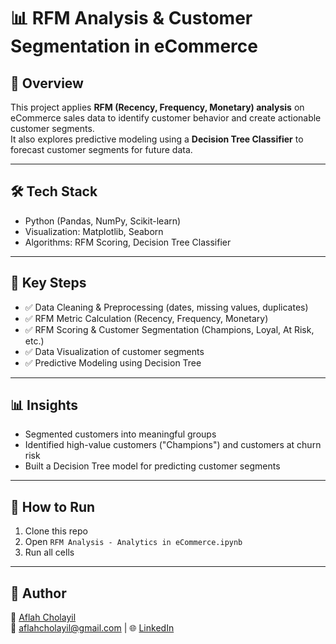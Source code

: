 # 📊 RFM Analysis & Customer Segmentation in eCommerce

## 📌 Overview
This project applies **RFM (Recency, Frequency, Monetary) analysis** on eCommerce sales data to identify customer behavior and create actionable customer segments.  
It also explores predictive modeling using a **Decision Tree Classifier** to forecast customer segments for future data.

---

## 🛠️ Tech Stack
- Python (Pandas, NumPy, Scikit-learn)
- Visualization: Matplotlib, Seaborn
- Algorithms: RFM Scoring, Decision Tree Classifier

---

## 🔑 Key Steps
- ✅ Data Cleaning & Preprocessing (dates, missing values, duplicates)  
- ✅ RFM Metric Calculation (Recency, Frequency, Monetary)  
- ✅ RFM Scoring & Customer Segmentation (Champions, Loyal, At Risk, etc.)  
- ✅ Data Visualization of customer segments  
- ✅ Predictive Modeling using Decision Tree  

---

## 📊 Insights
- Segmented customers into meaningful groups  
- Identified high-value customers ("Champions") and customers at churn risk  
- Built a Decision Tree model for predicting customer segments  

---

## 🚀 How to Run
1. Clone this repo  
2. Open `RFM Analysis - Analytics in eCommerce.ipynb`  
3. Run all cells  

---

## 📌 Author
👤 [Aflah Cholayil](https://github.com/aflah-cholayil)  
📩 aflahcholayil@gmail.com | 🌐 [LinkedIn](http://www.linkedin.com/in/aflah-cholayil)
